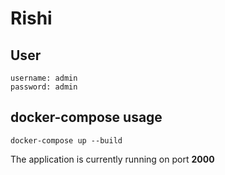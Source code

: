 # Rishi

## User
```
username: admin
password: admin
```

## docker-compose usage
```
docker-compose up --build
```
The application is currently running on port **2000**